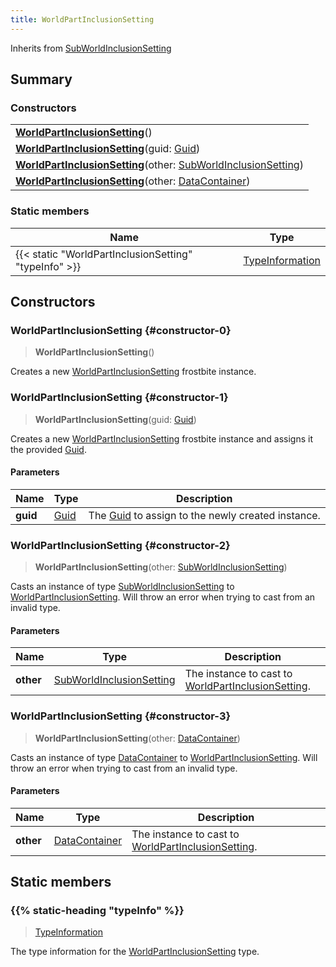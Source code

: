 ```yaml
---
title: WorldPartInclusionSetting
---
```


Inherits from 
[SubWorldInclusionSetting](/vext/ref/fb/subworldinclusionsetting)

## Summary
### Constructors
| |
| ----------- |
| **[WorldPartInclusionSetting](#constructor-0)**() |
| **[WorldPartInclusionSetting](#constructor-1)**(guid: [Guid](/vext/ref/shared/class/guid)) |
| **[WorldPartInclusionSetting](#constructor-2)**(other: [SubWorldInclusionSetting](/vext/ref/fb/subworldinclusionsetting)) |
| **[WorldPartInclusionSetting](#constructor-3)**(other: [DataContainer](/vext/ref/shared/class/datacontainer)) |

### Static members
| Name | Type |
| ---- | ---- |
| {{< static "WorldPartInclusionSetting" "typeInfo" >}} | [TypeInformation](/vext/ref/shared/class/typeinformation) |

## Constructors
### WorldPartInclusionSetting {#constructor-0}
> **WorldPartInclusionSetting**()

Creates a new [WorldPartInclusionSetting](/vext/ref/fb/worldpartinclusionsetting) frostbite instance.

### WorldPartInclusionSetting {#constructor-1}
> **WorldPartInclusionSetting**(guid: [Guid](/vext/ref/shared/class/guid))

Creates a new [WorldPartInclusionSetting](/vext/ref/fb/worldpartinclusionsetting) frostbite instance and assigns it the provided [Guid](/vext/ref/shared/class/guid).

#### Parameters
| Name | Type | Description |
| ---- | ---- | ----------- |
| **guid** | [Guid](/vext/ref/shared/class/guid) | The [Guid](/vext/ref/shared/class/guid) to assign to the newly created instance. |

### WorldPartInclusionSetting {#constructor-2}
> **WorldPartInclusionSetting**(other: [SubWorldInclusionSetting](/vext/ref/fb/subworldinclusionsetting))

Casts an instance of type [SubWorldInclusionSetting](/vext/ref/fb/subworldinclusionsetting) to [WorldPartInclusionSetting](/vext/ref/fb/worldpartinclusionsetting). Will throw an error when trying to cast from an invalid type.

#### Parameters
| Name | Type | Description |
| ---- | ---- | ----------- |
| **other** | [SubWorldInclusionSetting](/vext/ref/fb/subworldinclusionsetting) | The instance to cast to [WorldPartInclusionSetting](/vext/ref/fb/worldpartinclusionsetting). |

### WorldPartInclusionSetting {#constructor-3}
> **WorldPartInclusionSetting**(other: [DataContainer](/vext/ref/shared/class/datacontainer))

Casts an instance of type [DataContainer](/vext/ref/shared/class/datacontainer) to [WorldPartInclusionSetting](/vext/ref/fb/worldpartinclusionsetting). Will throw an error when trying to cast from an invalid type.

#### Parameters
| Name | Type | Description |
| ---- | ---- | ----------- |
| **other** | [DataContainer](/vext/ref/shared/class/datacontainer) | The instance to cast to [WorldPartInclusionSetting](/vext/ref/fb/worldpartinclusionsetting). |

## Static members
### {{% static-heading "typeInfo" %}}
> [TypeInformation](/vext/ref/shared/class/typeinformation)

The type information for the [WorldPartInclusionSetting](/vext/ref/fb/worldpartinclusionsetting) type.

